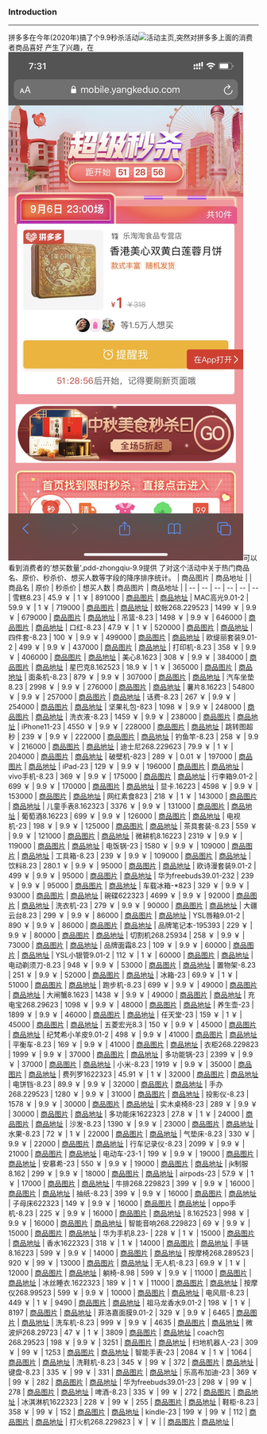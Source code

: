###  Introduction
---------------------------------------
拼多多在今年(2020年)搞了个9.9秒杀活动![活动主页](./img/pdd-9.9.png),突然对拼多多上面的消费者商品喜好
产生了兴趣，在![商品详情页](./imgs/pdd-9.9-goods.png)可以看到消费者的’想买数量',pdd-zhongqiu-9.9提供
了对这个活动中关于热门商品名、原价、秒杀价、想买人数等字段的降序排序统计。                                                                                                   | 商品图片                                                                                                                                                   | 商品地址 |
| 商品名   | 原价    | 秒杀价 | 想买人数                                                                                                   | 商品图片                                                                                                                                                   | 商品地址 |
| --       | --      | --     | --                                                                                                         | --                                                                                                                                                         | --       |
雪糕8.23              | 45.9 ￥  | 1 ￥    | 891000 | [商品图片]( https://promotion.pddpic.com/cart/2020-07-12/33ae9ccc-5d41-4d24-af3a-50128e2ce37d_suffix.png ) | [商品地址]( https://mobile.yangkeduo.com/pincard_appointment_buy.html?type=39&_pdd_fs=1&_pdd_tc=ffffff&_pdd_sbs=1&_pdd_nc=1D0A42&subject_id=153502191621 ) |
MAC高光9.01-2         | 59.9 ￥  | 1 ￥    | 719000 | [商品图片]( https://promotion.pddpic.com/cart/2020-08-27/bf89923b-c66f-4dae-bee0-41b3d32f4097_suffix.png ) | [商品地址]( https://mobile.yangkeduo.com/pincard_appointment_buy.html?type=39&_pdd_fs=1&_pdd_tc=ffffff&_pdd_sbs=1&_pdd_nc=1D0A42&subject_id=170910947417 ) |
蚊帐268.229523        | 1499 ￥  | 9.9 ￥  | 679000 | [商品图片]( https://promotion.pddpic.com/cart/2020-07-26/53830b59-258b-4552-ab21-b62b10b6783c_suffix.png ) | [商品地址]( https://mobile.yangkeduo.com/pincard_appointment_buy.html?type=39&_pdd_fs=1&_pdd_tc=ffffff&_pdd_sbs=1&_pdd_nc=1D0A42&subject_id=146168077215 ) |
吊篮-8.23             | 1498 ￥  | 9.9 ￥  | 646000 | [商品图片]( https://promotion.pddpic.com/cart/2020-07-05/ad249d90-744b-4a01-ae5e-75154e7cc6ec_suffix.png ) | [商品地址]( https://mobile.yangkeduo.com/pincard_appointment_buy.html?type=39&_pdd_fs=1&_pdd_tc=ffffff&_pdd_sbs=1&_pdd_nc=1D0A42&subject_id=159148492049 ) |
口红-8.23             | 47.9 ￥  | 1 ￥    | 520000 | [商品图片]( https://promotion.pddpic.com/cart/2020-07-05/2f95840c-c5fe-4d89-9556-41fd9a623811_suffix.png ) | [商品地址]( https://mobile.yangkeduo.com/pincard_appointment_buy.html?type=39&_pdd_fs=1&_pdd_tc=ffffff&_pdd_sbs=1&_pdd_nc=1D0A42&subject_id=78321634578 )  |
四件套-8.23           | 100 ￥   | 9.9 ￥  | 499000 | [商品图片]( https://promotion.pddpic.com/cart/2020-07-05/50fbcfc4-7076-44d7-99ce-bff61c156984_suffix.png ) | [商品地址]( https://mobile.yangkeduo.com/pincard_appointment_buy.html?type=39&_pdd_fs=1&_pdd_tc=ffffff&_pdd_sbs=1&_pdd_nc=1D0A42&subject_id=146642889913 ) |
欧缇丽套装9.01-2      | 499 ￥   | 9.9 ￥  | 437000 | [商品图片]( https://promotion.pddpic.com/cart/2020-08-27/45386c88-9732-4bac-b164-1f847f449159_suffix.png ) | [商品地址]( https://mobile.yangkeduo.com/pincard_appointment_buy.html?type=39&_pdd_fs=1&_pdd_tc=ffffff&_pdd_sbs=1&_pdd_nc=1D0A42&subject_id=171496295648 ) |
打印机-8.23           | 358 ￥   | 9.9 ￥  | 406000 | [商品图片]( https://promotion.pddpic.com/cart/2020-07-05/d6e507cc-189e-4941-9bfb-16a7a7f43423_suffix.png ) | [商品地址]( https://mobile.yangkeduo.com/pincard_appointment_buy.html?type=39&_pdd_fs=1&_pdd_tc=ffffff&_pdd_sbs=1&_pdd_nc=1D0A42&subject_id=147285681428 ) |
美心8.1623            | 308 ￥   | 9.9 ￥  | 384000 | [商品图片]( https://promotion.pddpic.com/cart/2020-08-19/fe63678d-02cb-4906-8079-98ac2259289e_suffix.png ) | [商品地址]( https://mobile.yangkeduo.com/pincard_appointment_buy.html?type=39&_pdd_fs=1&_pdd_tc=ffffff&_pdd_sbs=1&_pdd_nc=1D0A42&subject_id=170828195525 ) |
星巴克8.162523        | 18.9 ￥  | 1 ￥    | 365000 | [商品图片]( https://promotion.pddpic.com/cart/2020-08-02/2aa3886f-27bb-4c84-968a-39813f797a28_suffix.png ) | [商品地址]( https://mobile.yangkeduo.com/pincard_appointment_buy.html?type=39&_pdd_fs=1&_pdd_tc=ffffff&_pdd_sbs=1&_pdd_nc=1D0A42&subject_id=161866688230 ) |
面条机-8.23           | 879 ￥   | 9.9 ￥  | 307000 | [商品图片]( https://promotion.pddpic.com/cart/2020-07-05/5d334ca0-9489-4d26-a2a7-59e81dfcc6f1_suffix.png ) | [商品地址]( https://mobile.yangkeduo.com/pincard_appointment_buy.html?type=39&_pdd_fs=1&_pdd_tc=ffffff&_pdd_sbs=1&_pdd_nc=1D0A42&subject_id=134639026879 ) |
汽车坐垫8.23          | 2998 ￥  | 9.9 ￥  | 276000 | [商品图片]( https://promotion.pddpic.com/cart/2020-07-12/127bca0f-c739-4465-bd0f-32c7810a0d6b_suffix.png ) | [商品地址]( https://mobile.yangkeduo.com/pincard_appointment_buy.html?type=39&_pdd_fs=1&_pdd_tc=ffffff&_pdd_sbs=1&_pdd_nc=1D0A42&subject_id=153658595991 ) |
薯片8.16223           | 54800 ￥ | 9.9 ￥  | 257000 | [商品图片]( https://promotion.pddpic.com/cart/2020-08-09/ebf74ec8-232b-4f47-a272-45d16975cc93_suffix.png ) | [商品地址]( https://mobile.yangkeduo.com/pincard_appointment_buy.html?type=39&_pdd_fs=1&_pdd_tc=ffffff&_pdd_sbs=1&_pdd_nc=1D0A42&subject_id=478987331 )    |
话费-8.23             | 267 ￥   | 9.9 ￥  | 254000 | [商品图片]( https://promotion.pddpic.com/cart/2020-07-05/652053ff-7e84-4f12-b12f-364ff80a97a3_suffix.png ) | [商品地址]( https://mobile.yangkeduo.com/pincard_appointment_buy.html?type=39&_pdd_fs=1&_pdd_tc=ffffff&_pdd_sbs=1&_pdd_nc=1D0A42&subject_id=146200367667 ) |
坚果礼包-823          | 1098 ￥  | 9.9 ￥  | 248000 | [商品图片]( https://promotion.pddpic.com/cart/2020-07-05/f422648b-2e79-420b-941e-3e90fcb2018f_suffix.png ) | [商品地址]( https://mobile.yangkeduo.com/pincard_appointment_buy.html?type=39&_pdd_fs=1&_pdd_tc=ffffff&_pdd_sbs=1&_pdd_nc=1D0A42&subject_id=145563917976 ) |
洗衣液-8.23           | 1459 ￥  | 9.9 ￥  | 238000 | [商品图片]( https://promotion.pddpic.com/cart/2020-07-05/73ba7d3f-2795-4260-9b5a-3ce8234dc24f_suffix.png ) | [商品地址]( https://mobile.yangkeduo.com/pincard_appointment_buy.html?type=39&_pdd_fs=1&_pdd_tc=ffffff&_pdd_sbs=1&_pdd_nc=1D0A42&subject_id=146100241691 ) |
iPhone11-23           | 4550 ￥  | 9.9 ￥  | 228000 | [商品图片]( https://promotion.pddpic.com/cart/2020-07-05/a3bb1136-8a88-4472-a686-64b501214c40_suffix.png ) | [商品地址]( https://mobile.yangkeduo.com/pincard_appointment_buy.html?type=39&_pdd_fs=1&_pdd_tc=ffffff&_pdd_sbs=1&_pdd_nc=1D0A42&subject_id=138674233704 ) |
跳转图超秒            | 239 ￥   | 9.9 ￥  | 222000 | [商品图片]( https://promotion.pddpic.com/cart/2020-07-26/3f559ca1-e156-4f26-955e-5ea523a405ab_suffix.gif ) | [商品地址]( https://mobile.yangkeduo.com/spike.html?_pdd_fs=1&_pdd_tc=ffffff&_pdd_sbs=1&_pdd_nc=ffffff&__rp_name=spike_super_list&spike_channel=99cmldy )  |
钓鱼竿-8.23           | 258 ￥   | 9.9 ￥  | 216000 | [商品图片]( https://promotion.pddpic.com/cart/2020-07-05/866ff346-6cb4-4f7c-b165-98ebe7d1b358_suffix.png ) | [商品地址]( https://mobile.yangkeduo.com/pincard_appointment_buy.html?type=39&_pdd_fs=1&_pdd_tc=ffffff&_pdd_sbs=1&_pdd_nc=1D0A42&subject_id=146213265713 ) |
迪士尼268.229623      | 79.9 ￥  | 1 ￥    | 204000 | [商品图片]( https://promotion.pddpic.com/cart/2020-07-26/50bdd275-5906-42ec-b158-4b8c221e108f_suffix.png ) | [商品地址]( https://mobile.yangkeduo.com/pincard_appointment_buy.html?type=39&_pdd_fs=1&_pdd_tc=ffffff&_pdd_sbs=1&_pdd_nc=1D0A42&subject_id=159421745700 ) |
破壁机-823            | 289 ￥   | 0.01 ￥ | 197000 | [商品图片]( https://promotion.pddpic.com/cart/2020-07-05/cd6964aa-6ad6-4bbb-8aa5-4e8fa7d617b6_suffix.png ) | [商品地址]( https://mobile.yangkeduo.com/pincard_appointment_buy.html?type=39&_pdd_fs=1&_pdd_tc=ffffff&_pdd_sbs=1&_pdd_nc=1D0A42&subject_id=83065615344 )  |
iPad-23               | 129 ￥   | 9.9 ￥  | 196000 | [商品图片]( https://promotion.pddpic.com/cart/2020-07-05/555189f6-5cc1-4941-93a9-9e3a2a9b929c_suffix.png ) | [商品地址]( https://mobile.yangkeduo.com/pincard_appointment_buy.html?type=39&_pdd_fs=1&_pdd_tc=ffffff&_pdd_sbs=1&_pdd_nc=1D0A42&subject_id=170939476364 ) |
vivo手机-8.23         | 369 ￥   | 9.9 ￥  | 175000 | [商品图片]( https://promotion.pddpic.com/cart/2020-08-09/06d2db5d-2665-4385-9485-5c374de001ff_suffix.png ) | [商品地址]( https://mobile.yangkeduo.com/pincard_appointment_buy.html?type=39&_pdd_fs=1&_pdd_tc=ffffff&_pdd_sbs=1&_pdd_nc=1D0A42&subject_id=164594045546 ) |
行李箱9.01-2          | 699 ￥   | 9.9 ￥  | 170000 | [商品图片]( https://promotion.pddpic.com/cart/2020-08-30/a097177e-93e9-4122-966f-e377877c8ec6_suffix.png ) | [商品地址]( https://mobile.yangkeduo.com/pincard_appointment_buy.html?type=39&_pdd_fs=1&_pdd_tc=ffffff&_pdd_sbs=1&_pdd_nc=1D0A42&subject_id=170089837075 ) |
显卡.16223            | 4598 ￥  | 9.9 ￥  | 153000 | [商品图片]( https://promotion.pddpic.com/cart/2020-08-16/12141b09-249f-4fd2-95eb-abfb648b25d2_suffix.png ) | [商品地址]( https://mobile.yangkeduo.com/pincard_appointment_buy.html?type=39&_pdd_fs=1&_pdd_tc=ffffff&_pdd_sbs=1&_pdd_nc=1D0A42&subject_id=164335035074 ) |
网红素食823           | 218 ￥   | 1 ￥    | 143000 | [商品图片]( https://promotion.pddpic.com/cart/2020-08-03/a88ef6d4-a007-4ad2-a6f1-a5f743b85620_suffix.png ) | [商品地址]( https://mobile.yangkeduo.com/pincard_appointment_buy.html?type=39&_pdd_fs=1&_pdd_tc=ffffff&_pdd_sbs=1&_pdd_nc=1D0A42&subject_id=154020962928 ) |
儿童手表8.162323      | 3376 ￥  | 9.9 ￥  | 131000 | [商品图片]( https://promotion.pddpic.com/cart/2020-08-09/fb6bd8eb-3f56-46ee-9605-f2b6a4b6a0a9_suffix.png ) | [商品地址]( https://mobile.yangkeduo.com/pincard_appointment_buy.html?type=39&_pdd_fs=1&_pdd_tc=ffffff&_pdd_sbs=1&_pdd_nc=1D0A42&subject_id=156741938415 ) |
葡萄酒8.16223         | 699 ￥   | 9.9 ￥  | 126000 | [商品图片]( https://promotion.pddpic.com/cart/2020-08-09/0ce639b9-9871-47f2-8285-e8b65bfb966c_suffix.png ) | [商品地址]( https://mobile.yangkeduo.com/pincard_appointment_buy.html?type=39&_pdd_fs=1&_pdd_tc=ffffff&_pdd_sbs=1&_pdd_nc=1D0A42&subject_id=165545349508 ) |
电视机-23             | 198 ￥   | 9.9 ￥  | 125000 | [商品图片]( https://promotion.pddpic.com/cart/2020-07-05/df70e097-ad36-404b-abb5-b2ead38e414a_suffix.png ) | [商品地址]( https://mobile.yangkeduo.com/pincard_appointment_buy.html?type=39&_pdd_fs=1&_pdd_tc=ffffff&_pdd_sbs=1&_pdd_nc=1D0A42&subject_id=61108215691 )  |
茶具套装-8.23         | 559 ￥   | 9.9 ￥  | 121000 | [商品图片]( https://promotion.pddpic.com/cart/2020-07-05/adc336e0-186a-4d83-abef-16980054ebe2_suffix.png ) | [商品地址]( https://mobile.yangkeduo.com/pincard_appointment_buy.html?type=39&_pdd_fs=1&_pdd_tc=ffffff&_pdd_sbs=1&_pdd_nc=1D0A42&subject_id=146138472493 ) |
微耕机8.16223         | 2319 ￥  | 9.9 ￥  | 119000 | [商品图片]( https://promotion.pddpic.com/cart/2020-08-10/9a9b1fe5-7c59-4fed-bf4a-afb483d3abba_suffix.png ) | [商品地址]( https://mobile.yangkeduo.com/pincard_appointment_buy.html?type=39&_pdd_fs=1&_pdd_tc=ffffff&_pdd_sbs=1&_pdd_nc=1D0A42&subject_id=164562966057 ) |
电饭锅-23             | 1580 ￥  | 9.9 ￥  | 109000 | [商品图片]( https://promotion.pddpic.com/cart/2020-07-05/43bba15f-19d3-4b65-90b4-f17465ac8d03_suffix.png ) | [商品地址]( https://mobile.yangkeduo.com/pincard_appointment_buy.html?type=39&_pdd_fs=1&_pdd_tc=ffffff&_pdd_sbs=1&_pdd_nc=1D0A42&subject_id=159211885655 ) |
工具箱-8.23           | 239 ￥   | 9.9 ￥  | 109000 | [商品图片]( https://promotion.pddpic.com/cart/2020-07-05/e6e5ef5e-adff-4543-b7dc-4fef5d029455_suffix.png ) | [商品地址]( https://mobile.yangkeduo.com/pincard_appointment_buy.html?type=39&_pdd_fs=1&_pdd_tc=ffffff&_pdd_sbs=1&_pdd_nc=1D0A42&subject_id=153667510784 ) |
饮料8.23              | 280.1 ￥ | 9.9 ￥  | 95000  | [商品图片]( https://promotion.pddpic.com/cart/2020-07-12/1236c320-da4f-45c4-9241-1c6786690656_suffix.png ) | [商品地址]( https://mobile.yangkeduo.com/pincard_appointment_buy.html?type=39&_pdd_fs=1&_pdd_tc=ffffff&_pdd_sbs=1&_pdd_nc=1D0A42&subject_id=144695323457 ) |
欧诗漫套装9.01-2      | 499 ￥   | 9.9 ￥  | 95000  | [商品图片]( https://promotion.pddpic.com/cart/2020-08-27/af38d526-1c78-4d55-aa53-7790d4fffe62_suffix.png ) | [商品地址]( https://mobile.yangkeduo.com/pincard_appointment_buy.html?type=39&_pdd_fs=1&_pdd_tc=ffffff&_pdd_sbs=1&_pdd_nc=1D0A42&subject_id=170881026689 ) |
华为freebuds39.01-232 | 239 ￥   | 9.9 ￥  | 95000  | [商品图片]( https://promotion.pddpic.com/cart/2020-09-03/4bd2bd7e-72eb-4f5e-8f25-75aafd0b1a78_suffix.png ) | [商品地址]( https://mobile.yangkeduo.com/pincard_appointment_buy.html?type=39&_pdd_fs=1&_pdd_tc=ffffff&_pdd_sbs=1&_pdd_nc=1D0A42&subject_id=172483922811 ) |
车载冰箱-*823         | 329 ￥   | 9.9 ￥  | 93000  | [商品图片]( https://promotion.pddpic.com/cart/2020-07-05/44948f7d-a738-4be7-b91b-3dbe95699ffd_suffix.png ) | [商品地址]( https://mobile.yangkeduo.com/pincard_appointment_buy.html?type=39&_pdd_fs=1&_pdd_tc=ffffff&_pdd_sbs=1&_pdd_nc=1D0A42&subject_id=145849112707 ) |
碗碟622323            | 4699 ￥  | 9.9 ￥  | 92000  | [商品图片]( https://promotion.pddpic.com/cart/2020-08-16/d65412fa-23bb-4b4f-9498-337ba49b9264_suffix.png ) | [商品地址]( https://mobile.yangkeduo.com/pincard_appointment_buy.html?type=39&_pdd_fs=1&_pdd_tc=ffffff&_pdd_sbs=1&_pdd_nc=1D0A42&subject_id=150516856605 ) |
洗衣机-23             | 279 ￥   | 9.9 ￥  | 90000  | [商品图片]( https://promotion.pddpic.com/cart/2020-08-05/b0311d19-04fa-45e3-8fa9-a7d8d5092661_suffix.png ) | [商品地址]( https://mobile.yangkeduo.com/pincard_appointment_buy.html?type=39&_pdd_fs=1&_pdd_tc=ffffff&_pdd_sbs=1&_pdd_nc=1D0A42&subject_id=128353504925 ) |
大疆云台8.23          | 299 ￥   | 9.9 ￥  | 86000  | [商品图片]( https://promotion.pddpic.com/cart/2020-07-19/df2dd239-529a-45c7-8e15-0bae6bf97197_suffix.png ) | [商品地址]( https://mobile.yangkeduo.com/pincard_appointment_buy.html?type=39&_pdd_fs=1&_pdd_tc=ffffff&_pdd_sbs=1&_pdd_nc=1D0A42&subject_id=170548083987 ) |
YSL唇釉9.01-2         | 890 ￥   | 9.9 ￥  | 86000  | [商品图片]( https://promotion.pddpic.com/cart/2020-08-27/f6ada38c-828e-4b28-8499-27137f5e6b4e_suffix.png ) | [商品地址]( https://mobile.yangkeduo.com/pincard_appointment_buy.html?type=39&_pdd_fs=1&_pdd_tc=ffffff&_pdd_sbs=1&_pdd_nc=1D0A42&subject_id=170819652211 ) |
品牌笔记本-195393     | 229 ￥   | 9.9 ￥  | 80000  | [商品图片]( https://promotion.pddpic.com/cart/2020-07-05/85212d99-c550-4ed7-a56b-e89e319a8c93_suffix.png ) | [商品地址]( https://mobile.yangkeduo.com/pincard_appointment_buy.html?type=39&_pdd_fs=1&_pdd_tc=ffffff&_pdd_sbs=1&_pdd_nc=1D0A42&subject_id=146337333706 ) |
切割机268.25934       | 258 ￥   | 9.9 ￥  | 73000  | [商品图片]( https://promotion.pddpic.com/cart/2020-07-19/97ca165c-057a-4960-b1f1-f091f883134d_suffix.png ) | [商品地址]( https://mobile.yangkeduo.com/pincard_appointment_buy.html?type=39&_pdd_fs=1&_pdd_tc=ffffff&_pdd_sbs=1&_pdd_nc=1D0A42&subject_id=154926153410 ) |
品牌面霜8.23          | 109 ￥   | 9.9 ￥  | 60000  | [商品图片]( https://promotion.pddpic.com/cart/2020-08-17/daa87457-5321-486b-8c2a-a7d439ac6899_suffix.png ) | [商品地址]( https://mobile.yangkeduo.com/pincard_appointment_buy.html?type=39&_pdd_fs=1&_pdd_tc=ffffff&_pdd_sbs=1&_pdd_nc=1D0A42&subject_id=132437812435 ) |
YSL小银管9.01-2       | 112 ￥   | 1 ￥    | 60000  | [商品图片]( https://promotion.pddpic.com/cart/2020-08-27/38c6783b-56a9-45ff-9b33-12e8cf0a5bbb_suffix.png ) | [商品地址]( https://mobile.yangkeduo.com/pincard_appointment_buy.html?type=39&_pdd_fs=1&_pdd_tc=ffffff&_pdd_sbs=1&_pdd_nc=1D0A42&subject_id=170814896970 ) |
电动剃须刀-8.23       | 948 ￥   | 9.9 ￥  | 53000  | [商品图片]( https://promotion.pddpic.com/cart/2020-07-05/94675935-e594-4fc9-ac38-01fd73ee79b6_suffix.png ) | [商品地址]( https://mobile.yangkeduo.com/pincard_appointment_buy.html?type=39&_pdd_fs=1&_pdd_tc=ffffff&_pdd_sbs=1&_pdd_nc=1D0A42&subject_id=120717296896 ) |
置物架-8.23           | 251 ￥   | 9.9 ￥  | 52000  | [商品图片]( https://promotion.pddpic.com/cart/2020-07-05/875637ca-7d22-4ff1-a9b8-69e639e2e97a_suffix.png ) | [商品地址]( https://mobile.yangkeduo.com/pincard_appointment_buy.html?type=39&_pdd_fs=1&_pdd_tc=ffffff&_pdd_sbs=1&_pdd_nc=1D0A42&subject_id=131156173412 ) |
冰箱-23               | 69.9 ￥  | 1 ￥    | 51000  | [商品图片]( https://promotion.pddpic.com/cart/2020-07-05/f5dcb4be-8376-4d72-a72e-a99a2ae079b9_suffix.png ) | [商品地址]( https://mobile.yangkeduo.com/pincard_appointment_buy.html?type=39&_pdd_fs=1&_pdd_tc=ffffff&_pdd_sbs=1&_pdd_nc=1D0A42&subject_id=128345909982 ) |
跑步机-8.23           | 699 ￥   | 9.9 ￥  | 49000  | [商品图片]( https://promotion.pddpic.com/cart/2020-07-05/da547c37-9c8c-4978-b2ee-1f5962e9314d_suffix.png ) | [商品地址]( https://mobile.yangkeduo.com/pincard_appointment_buy.html?type=39&_pdd_fs=1&_pdd_tc=ffffff&_pdd_sbs=1&_pdd_nc=1D0A42&subject_id=169779040354 ) |
大闸蟹8.1623          | 1438 ￥  | 9.9 ￥  | 49000  | [商品图片]( https://promotion.pddpic.com/cart/2020-08-17/16a732ef-01a6-4ec6-b04c-9e3e06a59a0e_suffix.png ) | [商品地址]( https://mobile.yangkeduo.com/pincard_appointment_buy.html?type=39&_pdd_fs=1&_pdd_tc=ffffff&_pdd_sbs=1&_pdd_nc=1D0A42&subject_id=170470818131 ) |
充电宝268.29623       | 1098 ￥  | 9.9 ￥  | 48000  | [商品图片]( https://promotion.pddpic.com/cart/2020-07-19/2bb65167-0190-4bcb-bbb2-c242fd00c05d_suffix.png ) | [商品地址]( https://mobile.yangkeduo.com/pincard_appointment_buy.html?type=39&_pdd_fs=1&_pdd_tc=ffffff&_pdd_sbs=1&_pdd_nc=1D0A42&subject_id=155992970988 ) |
养生壶-23             | 1899 ￥  | 9.9 ￥  | 46000  | [商品图片]( https://promotion.pddpic.com/cart/2020-07-05/bb6d438e-47e4-4cd8-a382-0298e117b0e3_suffix.png ) | [商品地址]( https://mobile.yangkeduo.com/pincard_appointment_buy.html?type=39&_pdd_fs=1&_pdd_tc=ffffff&_pdd_sbs=1&_pdd_nc=1D0A42&subject_id=142373478863 ) |
任天堂-23             | 159 ￥   | 1 ￥    | 45000  | [商品图片]( https://promotion.pddpic.com/cart/2020-07-05/1a4c0250-041a-452a-8ef4-e23ff1cc99f7_suffix.png ) | [商品地址]( https://mobile.yangkeduo.com/pincard_appointment_buy.html?type=39&_pdd_fs=1&_pdd_tc=ffffff&_pdd_sbs=1&_pdd_nc=1D0A42&subject_id=164637149471 ) |
五菱宏光8.3           | 150 ￥   | 9.9 ￥  | 45000  | [商品图片]( https://promotion.pddpic.com/cart/2020-07-05/6394eca6-bcb9-4073-b28f-97a27c88451b_suffix.png ) | [商品地址]( https://mobile.yangkeduo.com/pincard_appointment_buy.html?type=39&_pdd_fs=1&_pdd_tc=ffffff&_pdd_sbs=1&_pdd_nc=1D0A42&subject_id=168990652045 ) |
纪梵希小羊皮9.01-2    | 498 ￥   | 9.9 ￥  | 41000  | [商品图片]( https://promotion.pddpic.com/cart/2020-08-27/f79664c5-76f8-4d46-9042-a0d0026638b9_suffix.png ) | [商品地址]( https://mobile.yangkeduo.com/pincard_appointment_buy.html?type=39&_pdd_fs=1&_pdd_tc=ffffff&_pdd_sbs=1&_pdd_nc=1D0A42&subject_id=170812803870 ) |
平衡车-8.23           | 169 ￥   | 9.9 ￥  | 41000  | [商品图片]( https://promotion.pddpic.com/cart/2020-07-05/5b08ddda-c84d-4935-af9e-d47ef90c362b_suffix.png ) | [商品地址]( https://mobile.yangkeduo.com/pincard_appointment_buy.html?type=39&_pdd_fs=1&_pdd_tc=ffffff&_pdd_sbs=1&_pdd_nc=1D0A42&subject_id=146208470819 ) |
衣柜268.229823        | 1999 ￥  | 9.9 ￥  | 37000  | [商品图片]( https://promotion.pddpic.com/cart/2020-07-26/cb0adf53-3549-4f71-b446-72d434c92ea2_suffix.png ) | [商品地址]( http://mobile.yangkeduo.com/pincard_appointment_buy.html?type=39&_pdd_fs=1&_pdd_tc=ffffff&_pdd_sbs=1&_pdd_nc=1D0A42&subject_id=170905303083 )  |
多功能锅-23           | 2399 ￥  | 9.9 ￥  | 37000  | [商品图片]( https://promotion.pddpic.com/cart/2020-07-05/63df61be-1ef7-4e25-ac2a-11ba143f5d23_suffix.png ) | [商品地址]( https://mobile.yangkeduo.com/pincard_appointment_buy.html?type=39&_pdd_fs=1&_pdd_tc=ffffff&_pdd_sbs=1&_pdd_nc=1D0A42&subject_id=146141063973 ) |
小米-8.23             | 1919 ￥  | 9.9 ￥  | 35000  | [商品图片]( https://promotion.pddpic.com/cart/2020-07-05/c26b3e1c-7db9-46f5-bbbe-f63452345b26_suffix.png ) | [商品地址]( https://mobile.yangkeduo.com/pincard_appointment_buy.html?type=39&_pdd_fs=1&_pdd_tc=ffffff&_pdd_sbs=1&_pdd_nc=1D0A42&subject_id=171589031196 ) |
费列罗1622323         | 45.91 ￥ | 1 ￥    | 32000  | [商品图片]( https://promotion.pddpic.com/cart/2020-08-16/60ef3bb5-fd0f-4c1b-85e6-262abe1c4200_suffix.png ) | [商品地址]( https://mobile.yangkeduo.com/pincard_appointment_buy.html?type=39&_pdd_fs=1&_pdd_tc=ffffff&_pdd_sbs=1&_pdd_nc=1D0A42&subject_id=120910437168 ) |
电饼铛-8.23           | 89.9 ￥  | 9.9 ￥  | 32000  | [商品图片]( https://promotion.pddpic.com/cart/2020-07-05/ed28ec87-aa79-4c01-8664-015e8f6f822a_suffix.png ) | [商品地址]( https://mobile.yangkeduo.com/pincard_appointment_buy.html?type=39&_pdd_fs=1&_pdd_tc=ffffff&_pdd_sbs=1&_pdd_nc=1D0A42&subject_id=129263460010 ) |
手办268.229523        | 1280 ￥  | 9.9 ￥  | 31000  | [商品图片]( https://promotion.pddpic.com/cart/2020-07-26/942790ef-6c43-4598-9e10-4b932e0f6cf5_suffix.png ) | [商品地址]( http://mobile.yangkeduo.com/pincard_appointment_buy.html?type=39&_pdd_fs=1&_pdd_tc=ffffff&_pdd_sbs=1&_pdd_nc=1D0A42&subject_id=170405776725 )  |
投影仪-8.23           | 1578 ￥  | 9.9 ￥  | 30000  | [商品图片]( https://promotion.pddpic.com/cart/2020-07-05/c3db998a-5cec-474d-a10f-735886552275_suffix.png ) | [商品地址]( https://mobile.yangkeduo.com/pincard_appointment_buy.html?type=39&_pdd_fs=1&_pdd_tc=ffffff&_pdd_sbs=1&_pdd_nc=1D0A42&subject_id=164673438700 ) |
实木桌椅8-23          | 289 ￥   | 9.9 ￥  | 30000  | [商品图片]( https://promotion.pddpic.com/cart/2020-07-12/24161e2e-9f6c-486d-a0a4-853ba56ba4b2_suffix.png ) | [商品地址]( https://mobile.yangkeduo.com/pincard_appointment_buy.html?type=39&_pdd_fs=1&_pdd_tc=ffffff&_pdd_sbs=1&_pdd_nc=1D0A42&subject_id=153623545297 ) |
多功能床1622323       | 27.8 ￥  | 1 ￥    | 24000  | [商品图片]( https://promotion.pddpic.com/cart/2020-08-17/724621ec-dcfd-4301-9fcb-e7e8b557fd1e_suffix.png ) | [商品地址]( https://mobile.yangkeduo.com/pincard_appointment_buy.html?type=39&_pdd_fs=1&_pdd_tc=ffffff&_pdd_sbs=1&_pdd_nc=1D0A42&subject_id=165156253484 ) |
沙发-8.23             | 1390 ￥  | 9.9 ￥  | 23000  | [商品图片]( https://promotion.pddpic.com/cart/2020-07-05/bc9407c8-d8d0-4207-a3d5-f8bd87885bf0_suffix.png ) | [商品地址]( https://mobile.yangkeduo.com/pincard_appointment_buy.html?type=39&_pdd_fs=1&_pdd_tc=ffffff&_pdd_sbs=1&_pdd_nc=1D0A42&subject_id=145315585024 ) |
水果-8.23             | 72 ￥    | 1 ￥    | 22000  | [商品图片]( https://promotion.pddpic.com/cart/2020-07-05/76691d30-1a94-4cc9-9a53-32f4e674f270_suffix.png ) | [商品地址]( https://mobile.yangkeduo.com/pincard_appointment_buy.html?type=39&_pdd_fs=1&_pdd_tc=ffffff&_pdd_sbs=1&_pdd_nc=1D0A42&subject_id=146113076405 ) |
气垫床-8.23           | 330 ￥   | 9.9 ￥  | 22000  | [商品图片]( https://promotion.pddpic.com/cart/2020-07-05/456cb216-9f18-4c0d-80dc-8f23b3b9110d_suffix.png ) | [商品地址]( https://mobile.yangkeduo.com/pincard_appointment_buy.html?type=39&_pdd_fs=1&_pdd_tc=ffffff&_pdd_sbs=1&_pdd_nc=1D0A42&subject_id=146664945201 ) |
行车记录仪-8.23       | 2099 ￥  | 9.9 ￥  | 21000  | [商品图片]( https://promotion.pddpic.com/cart/2020-07-05/3142f43f-c653-47f5-821b-e1d9e96c9e33_suffix.png ) | [商品地址]( https://mobile.yangkeduo.com/pincard_appointment_buy.html?type=39&_pdd_fs=1&_pdd_tc=ffffff&_pdd_sbs=1&_pdd_nc=1D0A42&subject_id=145843516788 ) |
电动车-23-1           | 199 ￥   | 9.9 ￥  | 19000  | [商品图片]( https://promotion.pddpic.com/cart/2020-07-05/b4bde62d-bfb8-47d4-9cb5-4b8615a1cc03_suffix.png ) | [商品地址]( https://mobile.yangkeduo.com/pincard_appointment_buy.html?type=39&_pdd_fs=1&_pdd_tc=ffffff&_pdd_sbs=1&_pdd_nc=1D0A42&subject_id=163673065067 ) |
安慕希-23             | 550 ￥   | 9.9 ￥  | 19000  | [商品图片]( https://promotion.pddpic.com/cart/2020-07-05/7c097308-5f43-4015-852b-a8061116aa91_suffix.png ) | [商品地址]( https://mobile.yangkeduo.com/pincard_appointment_buy.html?type=39&_pdd_fs=1&_pdd_tc=ffffff&_pdd_sbs=1&_pdd_nc=1D0A42&subject_id=147051494917 ) |
jk制服8.162           | 299 ￥   | 9.9 ￥  | 18000  | [商品图片]( https://promotion.pddpic.com/cart/2020-08-09/0516609f-9f1c-49e9-85e9-d0515fb5e67a_suffix.png ) | [商品地址]( https://mobile.yangkeduo.com/pincard_appointment_buy.html?type=39&_pdd_fs=1&_pdd_tc=ffffff&_pdd_sbs=1&_pdd_nc=1D0A42&subject_id=171618071506 ) |
airpods-23            | 57.9 ￥  | 1 ￥    | 17000  | [商品图片]( https://promotion.pddpic.com/cart/2020-07-05/14d7b262-8495-4ce0-aa22-e387f3559e7f_suffix.png ) | [商品地址]( https://mobile.yangkeduo.com/pincard_appointment_buy.html?type=39&_pdd_fs=1&_pdd_tc=ffffff&_pdd_sbs=1&_pdd_nc=1D0A42&subject_id=171688354776 ) |
牛排268.229823        | 399 ￥   | 9.9 ￥  | 16000  | [商品图片]( https://promotion.pddpic.com/cart/2020-07-26/7c440e48-c60a-4aaf-b0d7-96ad296488fa_suffix.png ) | [商品地址]( https://mobile.yangkeduo.com/pincard_appointment_buy.html?type=39&_pdd_fs=1&_pdd_tc=ffffff&_pdd_sbs=1&_pdd_nc=1D0A42&subject_id=160576708354 ) |
抽纸-8.23             | 399 ￥   | 9.9 ￥  | 16000  | [商品图片]( https://promotion.pddpic.com/cart/2020-07-05/f230da34-f463-4685-a8cb-90cdc70f16c6_suffix.png ) | [商品地址]( https://mobile.yangkeduo.com/pincard_appointment_buy.html?type=39&_pdd_fs=1&_pdd_tc=ffffff&_pdd_sbs=1&_pdd_nc=1D0A42&subject_id=101907687584 ) |
子母床622323          | 149 ￥   | 9.9 ￥  | 16000  | [商品图片]( https://promotion.pddpic.com/cart/2020-08-16/427a962f-e6d8-44da-9aa8-5bdc5c0b7160_suffix.png ) | [商品地址]( https://mobile.yangkeduo.com/pincard_appointment_buy.html?type=39&_pdd_fs=1&_pdd_tc=ffffff&_pdd_sbs=1&_pdd_nc=1D0A42&subject_id=153613247900 ) |
oppo手机-8.23         | 225 ￥   | 9.9 ￥  | 16000  | [商品图片]( https://promotion.pddpic.com/cart/2020-07-05/2da77ad4-7e0e-48c1-9e3f-2a3f6875ab8c_suffix.png ) | [商品地址]( https://mobile.yangkeduo.com/pincard_appointment_buy.html?type=39&_pdd_fs=1&_pdd_tc=ffffff&_pdd_sbs=1&_pdd_nc=1D0A42&subject_id=170174394280 ) |
8.162523              | 998 ￥   | 9.9 ￥  | 16000  | [商品图片]( https://promotion.pddpic.com/cart/2020-08-11/865c9d34-e17e-4037-aedd-0dc2f0000def_suffix.png ) | [商品地址]( https://mobile.yangkeduo.com/pincard_appointment_buy.html?type=39&_pdd_fs=1&_pdd_tc=ffffff&_pdd_sbs=1&_pdd_nc=1D0A42&subject_id=159127553801 ) |
智能音响268.229823    | 69 ￥    | 9.9 ￥  | 15000  | [商品图片]( https://promotion.pddpic.com/cart/2020-07-26/415c7c72-b30b-4764-af3e-fefca9b635c2_suffix.png ) | [商品地址]( https://mobile.yangkeduo.com/pincard_appointment_buy.html?type=39&_pdd_fs=1&_pdd_tc=ffffff&_pdd_sbs=1&_pdd_nc=1D0A42&subject_id=159427059447 ) |
华为手机8.23-         | 228 ￥   | 1 ￥    | 15000  | [商品图片]( https://promotion.pddpic.com/cart/2020-07-05/f0b8f214-b11b-4ed6-9dcc-b3887bad5f62_suffix.png ) | [商品地址]( https://mobile.yangkeduo.com/pincard_appointment_buy.html?type=39&_pdd_fs=1&_pdd_tc=ffffff&_pdd_sbs=1&_pdd_nc=1D0A42&subject_id=171702158003 ) |
香水1622323           | 318 ￥   | 1 ￥    | 14000  | [商品图片]( https://promotion.pddpic.com/cart/2020-08-31/1468891c-e247-4c8b-8a79-ba73894520c0_suffix.png ) | [商品地址]( https://mobile.yangkeduo.com/pincard_appointment_buy.html?type=39&_pdd_fs=1&_pdd_tc=ffffff&_pdd_sbs=1&_pdd_nc=1D0A42&subject_id=166222229523 ) |
手链8.16223           | 599 ￥   | 9.9 ￥  | 14000  | [商品图片]( https://promotion.pddpic.com/cart/2020-08-12/797935db-7e47-4415-9910-47e4224aba68_suffix.png ) | [商品地址]( https://mobile.yangkeduo.com/pincard_appointment_buy.html?type=39&_pdd_fs=1&_pdd_tc=ffffff&_pdd_sbs=1&_pdd_nc=1D0A42&subject_id=164576813542 ) |
按摩椅268.289523      | 920 ￥   | 99 ￥   | 13000  | [商品图片]( https://promotion.pddpic.com/cart/2020-07-26/362a3b87-ab13-4f8e-a72c-e987aa35180f_suffix.png ) | [商品地址]( https://mobile.yangkeduo.com/pincard_appointment_buy.html?type=39&_pdd_fs=1&_pdd_tc=ffffff&_pdd_sbs=1&_pdd_nc=1D0A42&subject_id=158752532550 ) |
无人机-8.23           | 69.9 ￥  | 1 ￥    | 12000  | [商品图片]( https://promotion.pddpic.com/cart/2020-07-05/a19edf90-5ffe-4025-89cb-255eba98f9ec_suffix.png ) | [商品地址]( https://mobile.yangkeduo.com/pincard_appointment_buy.html?type=39&_pdd_fs=1&_pdd_tc=ffffff&_pdd_sbs=1&_pdd_nc=1D0A42&subject_id=23469130 )     |
躺椅-8.98             | 599 ￥   | 9.9 ￥  | 11000  | [商品图片]( https://promotion.pddpic.com/cart/2020-07-05/942c8c3c-d7a1-4b00-9224-9ebaeb32d219_suffix.png ) | [商品地址]( https://mobile.yangkeduo.com/pincard_appointment_buy.html?type=39&_pdd_fs=1&_pdd_tc=ffffff&_pdd_sbs=1&_pdd_nc=1D0A42&subject_id=98292332021 )  |
冰丝睡衣.1622323      | 189 ￥   | 1 ￥    | 11000  | [商品图片]( https://promotion.pddpic.com/cart/2020-08-16/d9af2bbd-2279-4479-975d-a1f8dd83b4f1_suffix.png ) | [商品地址]( https://mobile.yangkeduo.com/pincard_appointment_buy.html?type=39&_pdd_fs=1&_pdd_tc=ffffff&_pdd_sbs=1&_pdd_nc=1D0A42&subject_id=170524408107 ) |
按摩仪268.99523       | 599 ￥   | 9.9 ￥  | 10000  | [商品图片]( https://promotion.pddpic.com/cart/2020-07-26/4304df96-0ced-4e87-97a6-1848cde7c0d1_suffix.png ) | [商品地址]( https://mobile.yangkeduo.com/pincard_appointment_buy.html?type=39&_pdd_fs=1&_pdd_tc=ffffff&_pdd_sbs=1&_pdd_nc=1D0A42&subject_id=158745658403 ) |
电风扇-8.23           | 449 ￥   | 1 ￥    | 9490   | [商品图片]( https://promotion.pddpic.com/cart/2020-07-05/602c23cf-404d-4bcd-a7a4-1dd657c5b9b0_suffix.png ) | [商品地址]( https://mobile.yangkeduo.com/pincard_appointment_buy.html?type=39&_pdd_fs=1&_pdd_tc=ffffff&_pdd_sbs=1&_pdd_nc=1D0A42&subject_id=148163823632 ) |
祖马龙香水9.01-2      | 198 ￥   | 1 ￥    | 8197   | [商品图片]( https://promotion.pddpic.com/cart/2020-08-27/70b1f89b-404e-4fbc-b153-a07cfa806327_suffix.png ) | [商品地址]( https://mobile.yangkeduo.com/pincard_appointment_buy.html?type=39&_pdd_fs=1&_pdd_tc=ffffff&_pdd_sbs=1&_pdd_nc=1D0A42&subject_id=170952643923 ) |
菲洛嘉面膜9.01-2      | 329 ￥   | 9.9 ￥  | 6465   | [商品图片]( https://promotion.pddpic.com/cart/2020-08-27/9ea39778-1230-432c-926c-2ef2aa51ffc3_suffix.png ) | [商品地址]( https://mobile.yangkeduo.com/pincard_appointment_buy.html?type=39&_pdd_fs=1&_pdd_tc=ffffff&_pdd_sbs=1&_pdd_nc=1D0A42&subject_id=171503096987 ) |
洗车机-8.23           | 999 ￥   | 9.9 ￥  | 4635   | [商品图片]( https://promotion.pddpic.com/cart/2020-07-05/ca957ab1-52e2-435c-a39e-04f7caca556d_suffix.png ) | [商品地址]( https://mobile.yangkeduo.com/pincard_appointment_buy.html?type=39&_pdd_fs=1&_pdd_tc=ffffff&_pdd_sbs=1&_pdd_nc=1D0A42&subject_id=149996936167 ) |
微波炉268.29723       | 47 ￥    | 1 ￥    | 3809   | [商品图片]( https://promotion.pddpic.com/cart/2020-07-19/d1760701-dbab-44a6-986c-ee3e7fd1916b_suffix.png ) | [商品地址]( https://mobile.yangkeduo.com/pincard_appointment_buy.html?type=39&_pdd_fs=1&_pdd_tc=ffffff&_pdd_sbs=1&_pdd_nc=1D0A42&subject_id=153374259610 ) |
coach包268.29523      | 198 ￥   | 9.9 ￥  | 3251   | [商品图片]( https://promotion.pddpic.com/cart/2020-07-19/1dad7b17-2df7-4b72-97a4-9b828e32a5e1_suffix.png ) | [商品地址]( https://mobile.yangkeduo.com/pincard_appointment_buy.html?type=39&_pdd_fs=1&_pdd_tc=ffffff&_pdd_sbs=1&_pdd_nc=1D0A42&subject_id=153665362742 ) |
扫地机器人-23         | 309 ￥   | 99 ￥   | 1253   | [商品图片]( https://promotion.pddpic.com/cart/2020-07-05/6668072d-f139-4dcd-acff-3d8f5d42a9a0_suffix.png ) | [商品地址]( https://mobile.yangkeduo.com/pincard_appointment_buy.html?type=39&_pdd_fs=1&_pdd_tc=ffffff&_pdd_sbs=1&_pdd_nc=1D0A42&subject_id=167164925411 ) |
智能手表-23           | 2084 ￥  | 1 ￥    | 1064   | [商品图片]( https://promotion.pddpic.com/cart/2020-07-05/7e3a9940-b5d5-46c3-a371-ce307ed94296_suffix.png ) | [商品地址]( https://mobile.yangkeduo.com/pincard_appointment_buy.html?type=39&_pdd_fs=1&_pdd_tc=ffffff&_pdd_sbs=1&_pdd_nc=1D0A42&subject_id=153486220783 ) |
洗鞋机-8.23           | 345 ￥   | 99 ￥   | 372    | [商品图片]( https://promotion.pddpic.com/cart/2020-07-05/034d935b-e15b-4169-9333-aec61b2271c3_suffix.png ) | [商品地址]( https://mobile.yangkeduo.com/pincard_appointment_buy.html?type=39&_pdd_fs=1&_pdd_tc=ffffff&_pdd_sbs=1&_pdd_nc=1D0A42&subject_id=98701470585 )  |
键盘-8.23             | 335 ￥   | 99 ￥   | 331    | [商品图片]( https://promotion.pddpic.com/cart/2020-07-05/6ca012fc-ce5e-4fa1-9d64-4c9a17426bb9_suffix.png ) | [商品地址]( https://mobile.yangkeduo.com/pincard_appointment_buy.html?type=39&_pdd_fs=1&_pdd_tc=ffffff&_pdd_sbs=1&_pdd_nc=1D0A42&subject_id=154113690395 ) |
乐高布加迪-23         | 369 ￥   | 99 ￥   | 282    | [商品图片]( https://promotion.pddpic.com/cart/2020-07-05/5a473d5f-26a6-450e-9459-b2fc51a52983_suffix.png ) | [商品地址]( https://mobile.yangkeduo.com/pincard_appointment_buy.html?type=39&_pdd_fs=1&_pdd_tc=ffffff&_pdd_sbs=1&_pdd_nc=1D0A42&subject_id=146181908747 ) |
华为freebuds39.01-23  | 298 ￥   | 99 ￥   | 278    | [商品图片]( https://promotion.pddpic.com/cart/2020-08-30/8ff355b9-301a-471b-9623-1e28dd57684b_suffix.png ) | [商品地址]( https://mobile.yangkeduo.com/pincard_appointment_buy.html?type=39&_pdd_fs=1&_pdd_tc=ffffff&_pdd_sbs=1&_pdd_nc=1D0A42&subject_id=171543855464 ) |
啤酒-8.23             | 335 ￥   | 99 ￥   | 272    | [商品图片]( https://promotion.pddpic.com/cart/2020-07-05/59a0f1c1-1868-40bf-8d6a-46a9430308eb_suffix.png ) | [商品地址]( https://mobile.yangkeduo.com/pincard_appointment_buy.html?type=39&_pdd_fs=1&_pdd_tc=ffffff&_pdd_sbs=1&_pdd_nc=1D0A42&subject_id=150443336712 ) |
冰淇淋机1622323       | 228 ￥   | 99 ￥   | 255    | [商品图片]( https://promotion.pddpic.com/cart/2020-08-16/fd2fc63c-c0e5-4432-9b9d-1e9bf30d5352_suffix.png ) | [商品地址]( https://mobile.yangkeduo.com/pincard_appointment_buy.html?type=39&_pdd_fs=1&_pdd_tc=ffffff&_pdd_sbs=1&_pdd_nc=1D0A42&subject_id=111346968882 ) |
鞋柜-8.23             | 358 ￥   | 99 ￥   | 152    | [商品图片]( https://promotion.pddpic.com/cart/2020-07-05/c8e95b32-ea83-4fe2-8e88-c8b6fd5944bb_suffix.png ) | [商品地址]( https://mobile.yangkeduo.com/pincard_appointment_buy.html?type=39&_pdd_fs=1&_pdd_tc=ffffff&_pdd_sbs=1&_pdd_nc=1D0A42&subject_id=147102355231 ) |
kindle-23             | 199 ￥   | 99 ￥   | 112    | [商品图片]( https://promotion.pddpic.com/cart/2020-07-05/b489f19c-b450-4f32-b724-f4861edbdbc9_suffix.png ) | [商品地址]( https://mobile.yangkeduo.com/pincard_appointment_buy.html?type=39&_pdd_fs=1&_pdd_tc=ffffff&_pdd_sbs=1&_pdd_nc=1D0A42&subject_id=4826641614 )   |
打火机268.229823      | ￥       | ￥      |        | [商品图片]( https://promotion.pddpic.com/cart/2020-07-26/4628ea45-6cbb-44fb-a941-f3d8895083c5_suffix.png ) | [商品地址]( https://mobile.yangkeduo.com/pincard_appointment_buy.html?type=39&_pdd_fs=1&_pdd_tc=ffffff&_pdd_sbs=1&_pdd_nc=1D0A42&subject_id=159447052103 ) |

